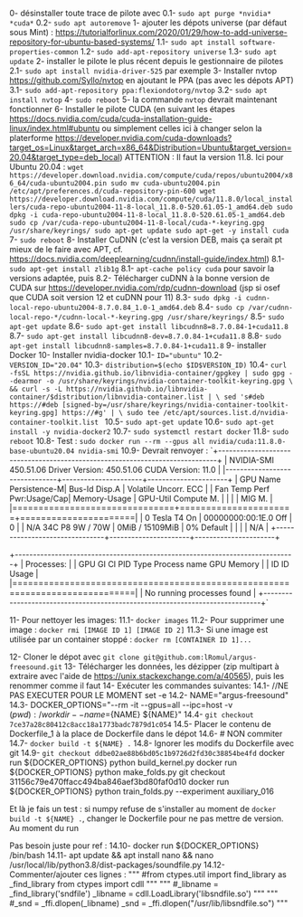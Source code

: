 0- désinstaller toute trace de pilote avec
   0.1- `sudo apt purge *nvidia* *cuda*`
   0.2- `sudo apt autoremove`
1- ajouter les dépots universe (par défaut sous Mint) : https://tutorialforlinux.com/2020/01/29/how-to-add-universe-repository-for-ubuntu-based-systems/
   1.1- `sudo apt install software-properties-common`
   1.2- `sudo add-apt-repository universe`
   1.3- `sudo apt update`
2- installer le pilote le plus récent depuis le gestionnaire de pilotes
   2.1- `sudo apt install nvidia-driver-525` par exemple
3- Installer nvtop https://github.com/Syllo/nvtop en ajoutant le PPA (pas avec les dépots APT)
   3.1- `sudo add-apt-repository ppa:flexiondotorg/nvtop`
   3.2- `sudo apt install nvtop`
4- `sudo reboot`
5- la commande `nvtop` devrait maintenant fonctionner
6- Installer le pilote CUDA (en suivant les étapes https://docs.nvidia.com/cuda/cuda-installation-guide-linux/index.html#ubuntu ou simplement celles ici à changer selon la platerforme https://developer.nvidia.com/cuda-downloads?target_os=Linux&target_arch=x86_64&Distribution=Ubuntu&target_version=20.04&target_type=deb_local)
ATTENTION : Il faut la version 11.8. Ici pour Ubuntu 20.04 :
`wget https://developer.download.nvidia.com/compute/cuda/repos/ubuntu2004/x86_64/cuda-ubuntu2004.pin
sudo mv cuda-ubuntu2004.pin /etc/apt/preferences.d/cuda-repository-pin-600
wget https://developer.download.nvidia.com/compute/cuda/11.8.0/local_installers/cuda-repo-ubuntu2004-11-8-local_11.8.0-520.61.05-1_amd64.deb
sudo dpkg -i cuda-repo-ubuntu2004-11-8-local_11.8.0-520.61.05-1_amd64.deb
sudo cp /var/cuda-repo-ubuntu2004-11-8-local/cuda-*-keyring.gpg /usr/share/keyrings/
sudo apt-get update
sudo apt-get -y install cuda`
7- `sudo reboot`
8- Installer CuDNN (c'est la version DEB, mais ça serait pt mieux de le faire avec APT, cf. https://docs.nvidia.com/deeplearning/cudnn/install-guide/index.html)
   8.1- `sudo apt-get install zlib1g`
   8.1- `apt-cache policy cuda` pour savoir la versions adaptée, puis
   8.2- Télécharger cuDNN à la bonne version de CUDA sur https://developer.nvidia.com/rdp/cudnn-download (jsp si osef que CUDA soit version 12 et cuDNN pour 11)
   8.3- `sudo dpkg -i cudnn-local-repo-ubuntu2004-8.7.0.84_1.0-1_amd64.deb`
   8.4- `sudo cp /var/cudnn-local-repo-*/cudnn-local-*-keyring.gpg /usr/share/keyrings/`
   8.5- `sudo apt-get update`
   8.6- `sudo apt-get install libcudnn8=8.7.0.84-1+cuda11.8`
   8.7- `sudo apt-get install libcudnn8-dev=8.7.0.84-1+cuda11.8`
   8.8- `sudo apt-get install libcudnn8-samples=8.7.0.84-1+cuda11.8`
9- installer Docker
10- Installer nvidia-docker
    10.1- `ID="ubuntu"`
    10.2- `VERSION_ID="20.04"`
    10.3- `distribution=$(echo $ID$VERSION_ID)`
    10.4- `curl -fsSL https://nvidia.github.io/libnvidia-container/gpgkey | sudo gpg --dearmor -o /usr/share/keyrings/nvidia-container-toolkit-keyring.gpg \
      && curl -s -L https://nvidia.github.io/libnvidia-container/$distribution/libnvidia-container.list | \
            sed 's#deb https://#deb [signed-by=/usr/share/keyrings/nvidia-container-toolkit-keyring.gpg] https://#g' | \
            sudo tee /etc/apt/sources.list.d/nvidia-container-toolkit.list
`
10.5- `sudo apt-get update`
10.6- `sudo apt-get install -y nvidia-docker2`
10.7- `sudo systemctl restart docker`
11.8- `sudo reboot`
10.8- Test : `sudo docker run --rm --gpus all nvidia/cuda:11.8.0-base-ubuntu20.04 nvidia-smi`
10.9- Devrait renvoyer :
`+-----------------------------------------------------------------------------+
| NVIDIA-SMI 450.51.06    Driver Version: 450.51.06    CUDA Version: 11.0     |
|-------------------------------+----------------------+----------------------+
| GPU  Name        Persistence-M| Bus-Id        Disp.A | Volatile Uncorr. ECC |
| Fan  Temp  Perf  Pwr:Usage/Cap|         Memory-Usage | GPU-Util  Compute M. |
|                               |                      |               MIG M. |
|===============================+======================+======================|
|   0  Tesla T4            On   | 00000000:00:1E.0 Off |                    0 |
| N/A   34C    P8     9W /  70W |      0MiB / 15109MiB |      0%      Default |
|                               |                      |                  N/A |
+-------------------------------+----------------------+----------------------+

+-----------------------------------------------------------------------------+
| Processes:                                                                  |
|  GPU   GI   CI        PID   Type   Process name                  GPU Memory |
|        ID   ID                                                   Usage      |
|=============================================================================|
|  No running processes found                                                 |
+-----------------------------------------------------------------------------+`

11- Pour nettoyer les images:
11.1- `docker images`
11.2- Pour supprimer une image : `docker rmi [IMAGE ID 1] [IMAGE ID 2]`
11.3- Si une image est utilisée par un container stoppé : `docker rm [CONTAINER ID 1]...`

12- Cloner le dépot avec `git clone git@github.com:lRomul/argus-freesound.git`
13- Télécharger les données, les dézipper (zip multipart à extraire avec l'aide de https://unix.stackexchange.com/a/40565), puis les renommer comme il faut
14- Exécuter les commandes suivantes:
    14.1- //NE PAS EXECUTER POUR LE MOMENT set -e
    14.2- NAME="argus-freesound"
    14.3- DOCKER_OPTIONS="--rm -it --gpus=all --ipc=host -v $(pwd):/workdir --name=${NAME} ${NAME}"
    14.4- `git checkout 7ce37a28c80412c8acc18a1773badc7879d1c054`
    14.5- Placer le contenu de Dockerfile_1 à la place de Dockerfile dans le dépot
    14.6- # NON commiter
    14.7- `docker build -t ${NAME} .`
    14.8- Ignorer les modifs du Dockerfile avec git
    14.9- `git checkout ddbe02ae88b6bd05c1b9726d2fd30c38854be4fd`
            docker run ${DOCKER_OPTIONS} python build_kernel.py
            docker run ${DOCKER_OPTIONS} python make_folds.py
            git checkout 31156c79e470ffacc494ba846aef3bd80faf0d10
            docker run ${DOCKER_OPTIONS} python train_folds.py --experiment auxiliary_016

Et là je fais un test : si numpy refuse de s'installer au moment de `docker build -t ${NAME} .`, changer le Dockerfile pour ne pas mettre de version. Au moment du run 




Pas besoin juste pour ref :
    14.10- docker run ${DOCKER_OPTIONS} /bin/bash
    14.11- apt update && apt install nano && nano /usr/local/lib/python3.8/dist-packages/soundfile.py
    14.12- Commenter/ajouter ces lignes :
"""
    #from ctypes.util import find_library as _find_library
    from ctypes import cdll
"""
"""
    #_libname = _find_library('sndfile')
    _libname = cdll.LoadLibrary('libsndfile.so')
"""
"""
    #_snd = _ffi.dlopen(_libname)
    _snd = _ffi.dlopen("/usr/lib/libsndfile.so")
"""






